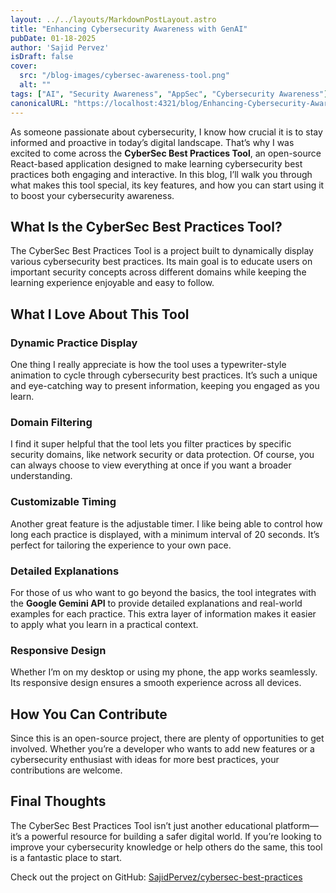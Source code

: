 ```yaml
---
layout: ../../layouts/MarkdownPostLayout.astro
title: "Enhancing Cybersecurity Awareness with GenAI"
pubDate: 01-18-2025
author: 'Sajid Pervez'
isDraft: false
cover:
  src: "/blog-images/cybersec-awareness-tool.png"
  alt: ""
tags: ["AI", "Security Awareness", "AppSec", "Cybersecurity Awareness"]
canonicalURL: "https://localhost:4321/blog/Enhancing-Cybersecurity-Awareness-Tool"
---
```


As someone passionate about cybersecurity, I know how crucial it is to stay informed and proactive in today’s digital landscape. That’s why I was excited to come across the **CyberSec Best Practices Tool**, an open-source React-based application designed to make learning cybersecurity best practices both engaging and interactive. In this blog, I’ll walk you through what makes this tool special, its key features, and how you can start using it to boost your cybersecurity awareness.

## What Is the CyberSec Best Practices Tool?
The CyberSec Best Practices Tool is a project built to dynamically display various cybersecurity best practices. Its main goal is to educate users on important security concepts across different domains while keeping the learning experience enjoyable and easy to follow.

## What I Love About This Tool
### Dynamic Practice Display
One thing I really appreciate is how the tool uses a typewriter-style animation to cycle through cybersecurity best practices. It’s such a unique and eye-catching way to present information, keeping you engaged as you learn.

### Domain Filtering
I find it super helpful that the tool lets you filter practices by specific security domains, like network security or data protection. Of course, you can always choose to view everything at once if you want a broader understanding.

### Customizable Timing
Another great feature is the adjustable timer. I like being able to control how long each practice is displayed, with a minimum interval of 20 seconds. It’s perfect for tailoring the experience to your own pace.

### Detailed Explanations
For those of us who want to go beyond the basics, the tool integrates with the **Google Gemini API** to provide detailed explanations and real-world examples for each practice. This extra layer of information makes it easier to apply what you learn in a practical context.

### Responsive Design
Whether I’m on my desktop or using my phone, the app works seamlessly. Its responsive design ensures a smooth experience across all devices.

## How You Can Contribute
Since this is an open-source project, there are plenty of opportunities to get involved. Whether you’re a developer who wants to add new features or a cybersecurity enthusiast with ideas for more best practices, your contributions are welcome.

## Final Thoughts
The CyberSec Best Practices Tool isn’t just another educational platform—it’s a powerful resource for building a safer digital world. If you’re looking to improve your cybersecurity knowledge or help others do the same, this tool is a fantastic place to start.

Check out the project on GitHub: [SajidPervez/cybersec-best-practices](https://github.com/SajidPervez/cybersec-best-practices)


